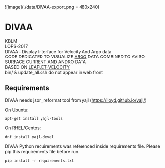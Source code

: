 ![image](./data/DIVAA-export.png = 480x240)

DIVAA
=====

KBLM  
LOPS-2017  
DIVAA : Display Interface for Velocity And Argo data  
CODE DEDICATED TO VISUALIZE [ARGO](http://www.argo-france.fr/fr/home/) DATA COMBINED TO AVISO SURFACE CURRENT AND ANDRO DATA  
BASED ON [LEAFLET-VELOCITY](https://github.com/danwild/leaflet-velocity)  
bin/ & update_all.csh do not appear in web front  

Requirements
------------
DIVAA needs json_reformat tool from yajl (https://lloyd.github.io/yajl/)

On Ubuntu:
```
apt-get install yajl-tools
```
On RHEL/Centos:
```
dnf install yajl-devel
```

DIVAA Python requirements was referenced inside requirements file. Please pip this requirements file before run.
```
pip install -r requirements.txt
```
